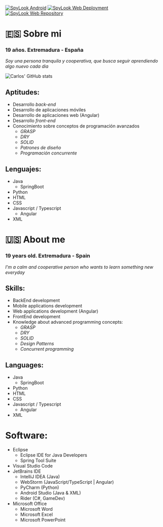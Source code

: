 
[![SpyLook Android](https://img.shields.io/badge/SpyLook%20-%20Android%20-%20green?logo=android&logoColor=green&labelColor=black)](https://github.com/cdominguezh06/spylook)
[![SpyLook Web Deployment](https://img.shields.io/badge/SpyLook%20Web%20-%20Deployment-%20black?logo=angular&logoColor=red&labelColor=purple)](https://cdominguezh06.github.io/spylook-web/)
[![SpyLook Web Repository](https://img.shields.io/badge/SpyLook%20Web%20-%20Repository%20-%20blue?logo=github&labelColor=black)](https://cdominguezh06.github.io/spylook-web/)


# 🇪🇸 Sobre mi

### 19 años. Extremadura - España
*Soy una persona tranquila y cooperativa, que busca seguir aprendiendo algo nuevo cada dia*   

![Carlos' GitHub stats](https://github-readme-stats.vercel.app/api?username=cdominguezh06&show_icons=true&theme=dark)
	
## Aptitudes:
- Desarrollo *back-end*
- Desarrollo de aplicaciones móviles
- Desarrollo de aplicaciones web (Angular)
- Desarrollo *front-end*
- Conocimiento sobre conceptos de programación avanzados                          
	- *GRASP*
	- *DRY*
	- *SOLID*
	- *Patrones de diseño*
	- *Programación concurrente*

## Lenguajes:
- Java
	- SpringBoot
- Python
- HTML
- CSS
- Javascript / Typescript
	- Angular
- XML


# 🇺🇸 About me
### 19 years old. Extremadura - Spain
*I'm a calm and cooperative person who wants to learn something new everyday*

## Skills:
- BackEnd development
- Mobile applications development
- Web applications development (Angular)
- FrontEnd development
- Knowledge about advanced programming concepts:
	- *GRASP*
	- *DRY*
	- *SOLID*
	- *Design Patterns*
	- *Concurrent programming* 

## Languages:
- Java
	- SpringBoot
- Python
- HTML
- CSS
- Javascript / Typescript
	- Angular
- XML

# Software:
- Eclipse
	- Eclipse IDE for Java Developers
	- Spring Tool Suite
- Visual Studio Code
- JetBrains IDE
	- IntelliJ IDEA (Java)
	- WebStorm (JavaScript/TypeScript | Angular)
	- PyCharm (Python)
	- Android Studio (Java & XML)
	- Rider (C#, GameDev)
- Microsoft Office
	- Microsoft Word
	- Microsoft Excel
	- Microsoft PowerPoint

